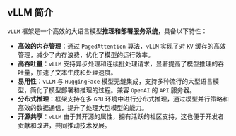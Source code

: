 ## **vLLM 简介**

`vLLM` 框架是一个高效的大语言模型**推理和部署服务系统**，具备以下特性：

- **高效的内存管理**：通过 `PagedAttention` 算法，`vLLM` 实现了对 `KV` 缓存的高效管理，减少了内存浪费，优化了模型的运行效率。
- **高吞吐量**：`vLLM` 支持异步处理和连续批处理请求，显著提高了模型推理的吞吐量，加速了文本生成和处理速度。
- **易用性**：`vLLM` 与 `HuggingFace` 模型无缝集成，支持多种流行的大型语言模型，简化了模型部署和推理的过程。兼容 `OpenAI` 的 `API` 服务器。
- **分布式推理**：框架支持在多 `GPU` 环境中进行分布式推理，通过模型并行策略和高效的数据通信，提升了处理大型模型的能力。
- **开源共享**：`vLLM` 由于其开源的属性，拥有活跃的社区支持，这也便于开发者贡献和改进，共同推动技术发展。
